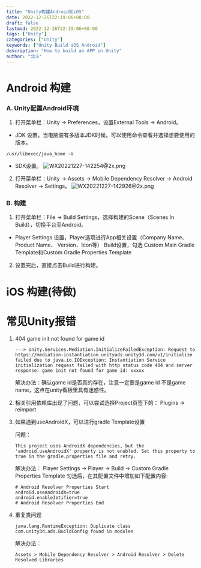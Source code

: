 ```yaml
---
title: "Unity构建Android和iOS"
date: 2022-12-26T22:19:06+08:00
draft: false
lastmod: 2022-12-26T22:19:06+08:00
tags: ["Unity"]
categories: ["Unity"]
keywords: ["Unity Build iOS Android"]
description: "How to build an APP in Unity"
author: "北斗"
---
```

# Android 构建
### A. Unity配置Android环境
1. 打开菜单栏：Unity -> Preferences，设置External Tools -> Android。

- JDK 设置。当电脑装有多版本JDK时候，可以使用命令查看并选择想要使用的版本。
```shell script
/usr/libexec/java_home -V
```
- SDK设置。
![WX20221227-142254@2x.png](/media/images/2022/WX20221227-142254@2x.png)

2. 打开菜单栏：Unity -> Assets -> Mobile Dependency Resolver -> Android Resolver -> Settings。
![WX20221227-142926@2x.png](/media/images/2022/WX20221227-142926@2x.png)

### B. 构建
1. 打开菜单栏：File -> Build Settings，选择构建的Scene（Scenes In Build），切换平台至Android。
- Player Settings 设置，Player选项进行App相关设置（Company Name、Product Name、 Version、Icon等）
  Build设置，勾选 Custom Main Gradle Template和Custom Gradle Properties Template
2. 设置完后，直接点击Build进行构建。

# iOS 构建(待做)
# 常见Unity报错
1. 404 game init not found for game id
    ```Error log
    ---> Unity.Services.Mediation.InitializeFailedException: Request to https://mediation-instantiation.unityads.unity3d.com/v1/initialize failed due to java.io.IOException: Instantiation Service initialization request failed with http status code 404 and server response: game init not found for game id: xxxxx
    ```
    解决办法：确认game id是否真的存在，注意一定要是game id 不是game name，这点在unity看板里具有迷惑性。

2. 相关引用依赖库出现了问题，可以尝试选择Project页签下的： Plugins -> reimport
3. 如果遇到useAndroidX，可以进行gradle Template设置

    问题：
    ```Error log
   This project uses AndroidX dependencies, but the 'android.useAndroidX' property is not enabled. Set this property to true in the gradle.properties file and retry.
    ```
   解决办法：
   Player Settings -> Player -> Build -> Custom Gradle Properties Template 勾选后，在其配置文件中增加如下配置内容:
    ```Properties配置
    # Android Resolver Properties Start
    android.useAndroidX=true
    android.enableJetifier=true
    # Android Resolver Properties End
   ```
4. 重复类问题
    ```
    java.lang.RuntimeException: Duplicate class com.unity3d.ads.BuildConfig found in modules
    ```
   解决办法：
    ```
   Assets > Mobile Dependency Resolver > Android Resolver > Delete Resolved Libraries
   ```

